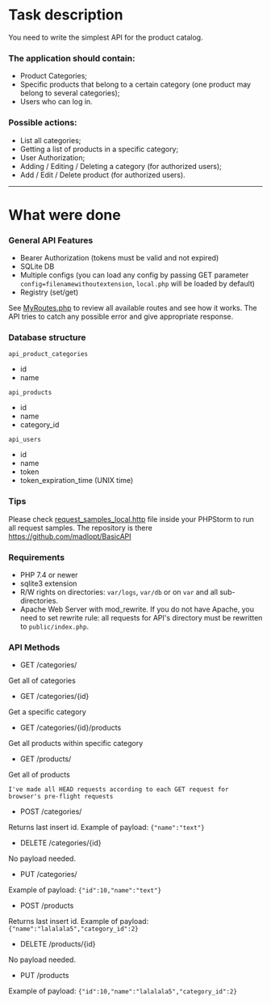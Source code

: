 # Task description
You need to write the simplest API for the product catalog.

### The application should contain:
  - Product Categories;
  - Specific products that belong to a certain category (one product may belong to
several categories);
  - Users who can log in.

### Possible actions:
  - List all categories;
  - Getting a list of products in a specific category;
  - User Authorization;
  - Adding / Editing / Deleting a category (for authorized users);
  - Add / Edit / Delete product (for authorized users).
  
-----------------------------------------------------
# What were done

### General API Features

- Bearer Authorization (tokens must be valid and not expired)
- SQLite DB
- Multiple configs (you can load any config by passing GET parameter `config=filenamewithoutextension`, `local.php` will be loaded by default)
- Registry (set/get)

See [MyRoutes.php](!https://github.com/madlopt/BasicAPI/blob/master/request_samples_local.http) to review all available routes and see how it works. The API tries to catch any possible error and give appropriate response.

### Database structure

`api_product_categories`
- id
- name

`api_products`
- id
- name
- category_id

`api_users`
- id
- name
- token 
- token_expiration_time (UNIX time)

### Tips

Please check [request_samples_local.http](!https://github.com/madlopt/BasicAPI/blob/master/request_samples_local.http) file inside your PHPStorm to run all request samples.
The repository is there https://github.com/madlopt/BasicAPI

### Requirements

- PHP 7.4 or newer
- sqlite3 extension
- R/W rights on directories: `var/logs`, `var/db` or on `var` and all sub-directories.
- Apache Web Server with mod_rewrite. If you do not have Apache, you need to set rewrite rule: all requests for API's directory must be rewritten to `public/index.php`.

### API Methods
- GET /categories/

Get all of categories

- GET /categories/{id}

Get a specific category

- GET /categories/{id}/products

Get all products within specific category

- GET /products/ 

Get all of products

```I've made all HEAD requests according to each GET request for browser's pre-flight requests```

- POST /categories/

Returns last insert id. Example of payload: `{"name":"text"}`
- DELETE /categories/{id}

No payload needed.

- PUT /categories/ 

 Example of payload: `{"id":10,"name":"text"}`
- POST /products

Returns last insert id. Example of payload: `{"name":"lalalala5","category_id":2}`

- DELETE /products/{id}

No payload needed.

- PUT /products

Example of payload: `{"id":10,"name":"lalalala5","category_id":2}`
